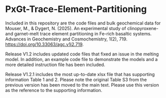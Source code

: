 # PxGt-Trace-Element-Partitioning

Included in this repository are the code files and bulk geochemical data for Mouser, M., & Dygert, N. (2025). An experimental study of clinopyroxene- and garnet-melt trace element partitioning in Fe-rich basaltic systems. Advances in Geochemistry and Cosmochemistry, 1(2), 719. https://doi.org/10.33063/agc.v1i2.719. 

Release V1.2 includes updated code files that fixed an issue in the melting model. In addition, an example code file to demonstrate the models and a more detailed instruction file has been included. 

Release V1.2.1 includes the most up-to-date xlsx file that has supporting information Table 1 and 2. Please note the original Table S3 from the previous version has been moved to the main text. Please use this version as the reference to the supporting information.
